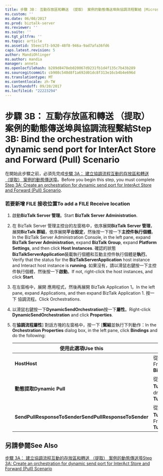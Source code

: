 ```yaml
---
title: 步驟 3B： 互動存放區和轉送 （提取） 案例的動態傳送埠與協調流程繫結 |Microsoft 文件
ms.custom: ''
ms.date: 06/08/2017
ms.prod: biztalk-server
ms.reviewer: ''
ms.suite: ''
ms.tgt_pltfrm: ''
ms.topic: article
ms.assetid: 55eec1f3-b920-48f8-946a-9ad7afa36fd6
caps.latest.revision: 5
author: MandiOhlinger
ms.author: mandia
manager: anneta
ms.openlocfilehash: b289d8478eb020067d9231fb1d4f135c7b43b289
ms.sourcegitcommit: cb908c540d8f1a692d01dc8f313e16cb4b4e696d
ms.translationtype: MT
ms.contentlocale: zh-TW
ms.lasthandoff: 09/20/2017
ms.locfileid: "22223294"
---
```

# <a name="step-3b-bind-the-orchestration-with-dynamic-send-port-for-interact-store-and-forward-pull-scenario"></a><span data-ttu-id="d962e-102">步驟 3B： 互動存放區和轉送 （提取） 案例的動態傳送埠與協調流程繫結</span><span class="sxs-lookup"><span data-stu-id="d962e-102">Step 3B: Bind the orchestration with dynamic send port for InterAct Store and Forward (Pull) Scenario</span></span>
<span data-ttu-id="d962e-103">在開始此步驟之前，必須先完成[步驟 3A： 建立協調流程互動的存放區和轉送 （提取） 案例的動態傳送埠](../../adapters-and-accelerators/fileact-interact/step-3a-create-orchestration-for-dynamic-send-port-interact-store-and-forward.md)。</span><span class="sxs-lookup"><span data-stu-id="d962e-103">Before you begin this step, you must complete [Step 3A: Create an orchestration for dynamic send port for InterAct Store and Forward (Pull) Scenario](../../adapters-and-accelerators/fileact-interact/step-3a-create-orchestration-for-dynamic-send-port-interact-store-and-forward.md).</span></span>  
  
### <a name="to-add-a-file-receive-location"></a><span data-ttu-id="d962e-104">若要新增 FILE 接收位置</span><span class="sxs-lookup"><span data-stu-id="d962e-104">To add a FILE Receive location</span></span>  
  
1.  <span data-ttu-id="d962e-105">啟動**BizTalk Server 管理**。</span><span class="sxs-lookup"><span data-stu-id="d962e-105">Start **BizTalk Server Administration**.</span></span>  
  
2.  <span data-ttu-id="d962e-106">在 BizTalk Server 管理主控台的左窗格中，依序展開**BizTalk Server 管理**，展開**BizTalk 群組**，依序展開**平台設定**，然後按一下按一下**主控件執行個體**。</span><span class="sxs-lookup"><span data-stu-id="d962e-106">In the BizTalk Server Administration Console, in the left pane, expand **BizTalk Server Administration**, expand **BizTalk Group**, expand **Platform Settings**, and then click **Host Instances**.</span></span> <span data-ttu-id="d962e-107">確認的狀態**BizTalkServerApplication**裝載執行個體和互動主控件執行個體是**執行**。</span><span class="sxs-lookup"><span data-stu-id="d962e-107">Verify that the status for the **BizTalkServerApplication** host instance and Interact host instance is **running**.</span></span> <span data-ttu-id="d962e-108">如果沒有，請以滑鼠右鍵按一下主控件執行個體，然後按一下**啟動**。</span><span class="sxs-lookup"><span data-stu-id="d962e-108">If not, right-click the host instances, and click **Start**.</span></span>  
  
3.  <span data-ttu-id="d962e-109">在左窗格中，展開 應用程式，然後再展開 BizTalk Application 1。</span><span class="sxs-lookup"><span data-stu-id="d962e-109">In the left pane, expand Applications, and then expand BizTalk Application 1.</span></span> <span data-ttu-id="d962e-110">按一下 協調流程。</span><span class="sxs-lookup"><span data-stu-id="d962e-110">Click Orchestrations.</span></span>  
  
4.  <span data-ttu-id="d962e-111">以滑鼠右鍵按一下**DynamicSendOrchestration**按一下**屬性**。</span><span class="sxs-lookup"><span data-stu-id="d962e-111">Right-click **DynamicSendOrchestration** and click **Properties**.</span></span>  
  
5.  <span data-ttu-id="d962e-112">在**協調流程屬性**] 對話方塊的左窗格中，按一下 [**繫結**並執行下列動作：</span><span class="sxs-lookup"><span data-stu-id="d962e-112">In the **Orchestration Properties** dialog box, in the left pane, click **Bindings** and do the following:</span></span>  
  
    |<span data-ttu-id="d962e-113">**使用此選項**</span><span class="sxs-lookup"><span data-stu-id="d962e-113">**Use this**</span></span>|<span data-ttu-id="d962e-114">**若要這樣做**</span><span class="sxs-lookup"><span data-stu-id="d962e-114">**To do this**</span></span>|  
    |------------------|--------------------|  
    |<span data-ttu-id="d962e-115">**Host**</span><span class="sxs-lookup"><span data-stu-id="d962e-115">**Host**</span></span>|<span data-ttu-id="d962e-116">從下拉式清單選取**BizTalkServer 應用程式**。</span><span class="sxs-lookup"><span data-stu-id="d962e-116">From the drop-down list, select **BizTalkServer Application**.</span></span>|  
    |<span data-ttu-id="d962e-117">**動態提取**</span><span class="sxs-lookup"><span data-stu-id="d962e-117">**Dynamic Pull**</span></span>|<span data-ttu-id="d962e-118">從下拉式清單選取**Tutorial_IA_DynamicSendPort**。</span><span class="sxs-lookup"><span data-stu-id="d962e-118">From the drop-down list, select **Tutorial_IA_DynamicSendPort**.</span></span>|  
    |<span data-ttu-id="d962e-119">**SendPullResponseToSender**</span><span class="sxs-lookup"><span data-stu-id="d962e-119">**SendPullResponseToSender**</span></span>|<span data-ttu-id="d962e-120">從下拉式清單選取**Tutorial_IA_SendPullResponsetoReceiver**。</span><span class="sxs-lookup"><span data-stu-id="d962e-120">From the drop-down list, select **Tutorial_IA_SendPullResponsetoReceiver**.</span></span>|  
  
## <a name="see-also"></a><span data-ttu-id="d962e-121">另請參閱</span><span class="sxs-lookup"><span data-stu-id="d962e-121">See Also</span></span>  
 [<span data-ttu-id="d962e-122">步驟 3A： 建立協調流程互動的存放區和轉送 （提取） 案例的動態傳送埠</span><span class="sxs-lookup"><span data-stu-id="d962e-122">Step 3A: Create an orchestration for dynamic send port for InterAct Store and Forward (Pull) Scenario</span></span>](../../adapters-and-accelerators/fileact-interact/step-3a-create-orchestration-for-dynamic-send-port-interact-store-and-forward.md)